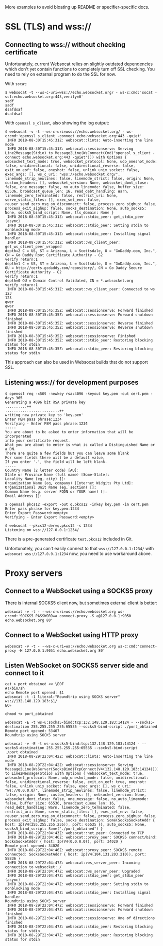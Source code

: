 More examples to avoid bloating up README or specifier-specific docs.


# SSL (TLS) and wss://

## Connecting to wss:// without checking certificate

Unfortunately, current Websocat relies on slightly outdated dependencies which don't yet contain functions to completely turn off SSL checking. You need to rely on external program to do the SSL for now.

With `socat`:

```
$ websocat -t --ws-c-uri=wss://echo.websocket.org/ - ws-c:cmd:'socat - ssl:echo.websocket.org:443,verify=0'
sadf
sadf
dsafdsaf
dsafdsaf
```

With `openssl s_client`, also showing the log output:

```
$ websocat -v -t --ws-c-uri=wss://echo.websocket.org/ - ws-c:cmd:'openssl s_client -connect echo.websocket.org:443 -quiet' 
 INFO 2018-08-30T15:45:31Z: websocat::lints: Auto-inserting the line mode
 INFO 2018-08-30T15:45:31Z: websocat::sessionserve: Serving Line2Message(Stdio) to Message2Line(WsConnect(Cmd("openssl s_client -connect echo.websocket.org:443 -quiet"))) with Options { websocket_text_mode: true, websocket_protocol: None, udp_oneshot_mode: false, unidirectional: false, unidirectional_reverse: false, exit_on_eof: false, oneshot: false, unlink_unix_socket: false, exec_args: [], ws_c_uri: "wss://echo.websocket.org/", linemode_strip_newlines: false, linemode_strict: false, origin: None, custom_headers: [], websocket_version: None, websocket_dont_close: false, one_message: false, no_auto_linemode: false, buffer_size: 65536, broadcast_queue_len: 16, read_debt_handling: Warn, linemode_zero_terminated: false, restrict_uri: None, serve_static_files: [], exec_set_env: false, reuser_send_zero_msg_on_disconnect: false, process_zero_sighup: false, process_exit_sighup: false, socks_destination: None, auto_socks5: None, socks5_bind_script: None, tls_domain: None }
 INFO 2018-08-30T15:45:31Z: websocat::stdio_peer: get_stdio_peer (async)
 INFO 2018-08-30T15:45:31Z: websocat::stdio_peer: Setting stdin to nonblocking mode
 INFO 2018-08-30T15:45:31Z: websocat::stdio_peer: Installing signal handler
 INFO 2018-08-30T15:45:31Z: websocat::ws_client_peer: get_ws_client_peer_wrapped
depth=2 C = US, ST = Arizona, L = Scottsdale, O = "GoDaddy.com, Inc.", CN = Go Daddy Root Certificate Authority - G2
verify return:1
depth=1 C = US, ST = Arizona, L = Scottsdale, O = "GoDaddy.com, Inc.", OU = http://certs.godaddy.com/repository/, CN = Go Daddy Secure Certificate Authority - G2
verify return:1
depth=0 OU = Domain Control Validated, CN = *.websocket.org
verify return:1
 INFO 2018-08-30T15:45:31Z: websocat::ws_client_peer: Connected to ws
123
123
qwer
qwer
 INFO 2018-08-30T15:45:35Z: websocat::sessionserve: Forward finished
 INFO 2018-08-30T15:45:35Z: websocat::sessionserve: Forward shutdown finished
 INFO 2018-08-30T15:45:35Z: websocat::sessionserve: Reverse finished
 INFO 2018-08-30T15:45:35Z: websocat::sessionserve: Reverse shutdown finished
 INFO 2018-08-30T15:45:35Z: websocat::sessionserve: Finished
 INFO 2018-08-30T15:45:35Z: websocat::stdio_peer: Restoring blocking status for stdin
 INFO 2018-08-30T15:45:35Z: websocat::stdio_peer: Restoring blocking status for stdin
```

This approach can also be used in Websocat builds that do not support SSL.

## Listening wss:// for development purposes

```
$ openssl req -x509 -newkey rsa:4096 -keyout key.pem -out cert.pem -days 365
Generating a 4096 bit RSA private key
..........++
.........................++
writing new private key to 'key.pem'
Enter PEM pass phrase:1234
Verifying - Enter PEM pass phrase:1234
-----
You are about to be asked to enter information that will be incorporated
into your certificate request.
What you are about to enter is what is called a Distinguished Name or a DN.
There are quite a few fields but you can leave some blank
For some fields there will be a default value,
If you enter '.', the field will be left blank.
-----
Country Name (2 letter code) [AU]:
State or Province Name (full name) [Some-State]:
Locality Name (eg, city) []:
Organization Name (eg, company) [Internet Widgits Pty Ltd]:
Organizational Unit Name (eg, section) []:
Common Name (e.g. server FQDN or YOUR name) []:
Email Address []:

$ openssl pkcs12 -export -out q.pkcs12 -inkey key.pem -in cert.pem
Enter pass phrase for key.pem:1234
Enter Export Password:<empty>
Verifying - Enter Export Password:<empty>

$ websocat --pkcs12-der=q.pkcs12 -s 1234
Listening on wss://127.0.0.1:1234/
```

There is a pre-generated certificate `test.pkcs12` included in Git.

Unfortunately, you can't easily connect to that `wss://127.0.0.1:1234/` with `websocat wss://127.0.0.1:1234` now, you need to use workaround above.

# Proxy servers

## Connect to a WebSocket using a SOCKS5 proxy

There is internal SOCKS5 client now, but sometimes external client is better:

    websocat -v -t - --ws-c-uri=ws://echo.websocket.org ws-c:cmd:'SOCKS5_PASSWORD=a connect-proxy -S a@127.0.0.1:9050 echo.websocket.org 80'

## Connect to a WebSocket using HTTP proxy

    websocat -v -t - --ws-c-uri=ws://echo.websocket.org ws-c:cmd:'connect-proxy -H 127.0.0.1:9051 echo.websocket.org 80'


## Listen WebSocket on SOCKS5 server side and connect to it

```
cat > port_obtained << \EOF
#!/bin/sh
echo Remote port opened: $1
websocat -t -1 literal:"Roundtrip using SOCKS server" ws://132.148.129.183:$1/
EOF

chmod +x port_obtained

websocat -E -t ws-u:socks5-bind:tcp:132.148.129.183:14124 - --socks5-destination 255.255.255.255:65535 --socks5-bind-script ./port_obtained
Remote port opened: 53467
Roundtrip using SOCKS server

websocat -v -E -t ws-u:socks5-bind:tcp:132.148.129.183:14124 - --socks5-destination 255.255.255.255:65535 --socks5-bind-script ./port_obtained 
 INFO 2018-08-29T22:04:42Z: websocat::lints: Auto-inserting the line mode
 INFO 2018-08-29T22:04:42Z: websocat::sessionserve: Serving Message2Line(WsServer(SocksBind(TcpConnect(V4(132.148.129.183:14124))))) to Line2Message(Stdio) with Options { websocket_text_mode: true, websocket_protocol: None, udp_oneshot_mode: false, unidirectional: false, unidirectional_reverse: false, exit_on_eof: true, oneshot: false, unlink_unix_socket: false, exec_args: [], ws_c_uri: "ws://0.0.0.0/", linemode_strip_newlines: false, linemode_strict: false, origin: None, custom_headers: [], websocket_version: None, websocket_dont_close: false, one_message: false, no_auto_linemode: false, buffer_size: 65536, broadcast_queue_len: 16, read_debt_handling: Warn, linemode_zero_terminated: false, restrict_uri: None, serve_static_files: [], exec_set_env: false, reuser_send_zero_msg_on_disconnect: false, process_zero_sighup: false, process_exit_sighup: false, socks_destination: Some(SocksSocketAddr { host: Ip(V4(255.255.255.255)), port: 65535 }), auto_socks5: None, socks5_bind_script: Some("./port_obtained") }
 INFO 2018-08-29T22:04:43Z: websocat::net_peer: Connected to TCP
 INFO 2018-08-29T22:04:46Z: websocat::proxy_peer: SOCKS5 connect/bind: SocksSocketAddr { host: Ip(V4(0.0.0.0)), port: 34020 }
Remote port opened: 34020
 INFO 2018-08-29T22:04:46Z: websocat::proxy_peer: SOCKS5 remote connected: SocksSocketAddr { host: Ip(V4(104.131.203.210)), port: 58836 }
 INFO 2018-08-29T22:04:47Z: websocat::ws_server_peer: Incoming connection to websocket: /
 INFO 2018-08-29T22:04:47Z: websocat::ws_server_peer: Upgraded
 INFO 2018-08-29T22:04:47Z: websocat::stdio_peer: get_stdio_peer (async)
 INFO 2018-08-29T22:04:47Z: websocat::stdio_peer: Setting stdin to nonblocking mode
 INFO 2018-08-29T22:04:47Z: websocat::stdio_peer: Installing signal handler
Roundtrip using SOCKS server
 INFO 2018-08-29T22:04:47Z: websocat::sessionserve: Forward finished
 INFO 2018-08-29T22:04:47Z: websocat::sessionserve: Forward shutdown finished
 INFO 2018-08-29T22:04:47Z: websocat::sessionserve: One of directions finished
 INFO 2018-08-29T22:04:47Z: websocat::stdio_peer: Restoring blocking status for stdin
 INFO 2018-08-29T22:04:47Z: websocat::stdio_peer: Restoring blocking status for stdin
```

